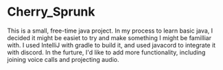 # Cherry_Sprunk
This is a small, free-time java project. In my process to learn basic java, I decided it might be easiet to try and make something I might be familliar with. I used IntelliJ with gradle to build it, and used javacord to integrate it with discord. In the furture, I'd like to add more functionality, including joining voice calls and projecting audio.
